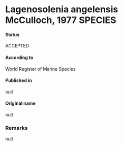 Lagenosolenia angelensis McCulloch, 1977 SPECIES
=======

#### Status
ACCEPTED

#### According to
World Register of Marine Species

#### Published in
null

#### Original name
null

### Remarks
null